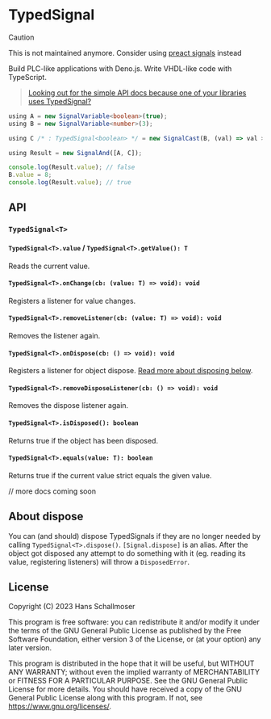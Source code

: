 # TypedSignal

> [!CAUTION]
> This is not maintained anymore. Consider using [preact signals](https://github.com/preactjs/signals) instead

Build PLC-like applications with Deno.js. Write VHDL-like code with TypeScript.

> [Looking out for the simple API docs because one of your libraries uses TypedSignal?](./consume_only.md)

```typescript
using A = new SignalVariable<boolean>(true);
using B = new SignalVariable<number>(3);

using C /* : TypedSignal<boolean> */ = new SignalCast(B, (val) => val > 5);// number > boolean

using Result = new SignalAnd([A, C]);

console.log(Result.value); // false
B.value = 8;
console.log(Result.value); // true
```

## API

### `TypedSignal<T>`

#### `TypedSignal<T>.value` / `TypedSignal<T>.getValue(): T`

Reads the current value.

#### `TypedSignal<T>.onChange(cb: (value: T) => void): void`

Registers a listener for value changes.

#### `TypedSignal<T>.removeListener(cb: (value: T) => void): void`

Removes the listener again.

#### `TypedSignal<T>.onDispose(cb: () => void): void`

Registers a listener for object dispose.
[Read more about disposing below](#about-dispose).

#### `TypedSignal<T>.removeDisposeListener(cb: () => void): void`

Removes the dispose listener again.

#### `TypedSignal<T>.isDisposed(): boolean`

Returns true if the object has been disposed.

#### `TypedSignal<T>.equals(value: T): boolean`

Returns true if the current value strict equals the given value.

// more docs coming soon

## About dispose

You can (and should) dispose TypedSignals if they are no longer needed by
calling `TypedSignal<T>.dispose()`. `[Signal.dispose]` is an alias. After the
object got disposed any attempt to do something with it (eg. reading its value,
registering listeners) will throw a `DisposedError`.

## License

Copyright (C) 2023 Hans Schallmoser

This program is free software: you can redistribute it and/or modify it under
the terms of the GNU General Public License as published by the Free Software
Foundation, either version 3 of the License, or (at your option) any later
version.

This program is distributed in the hope that it will be useful, but WITHOUT ANY
WARRANTY; without even the implied warranty of MERCHANTABILITY or FITNESS FOR A
PARTICULAR PURPOSE. See the GNU General Public License for more details. You
should have received a copy of the GNU General Public License along with this
program. If not, see <https://www.gnu.org/licenses/>.
